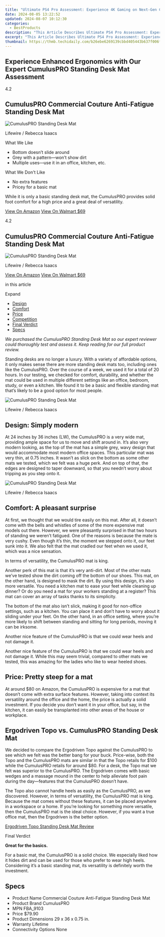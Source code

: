 ```yaml
---
title: "Ultimate PS4 Pro Assessment: Experience 4K Gaming on Next-Gen Console"
date: 2024-08-05 13:22:52
updated: 2024-08-07 10:12:30
categories:
  - BestProducts
description: "This Article Describes Ultimate PS4 Pro Assessment: Experience 4K Gaming on Next-Gen Console"
excerpt: "This Article Describes Ultimate PS4 Pro Assessment: Experience 4K Gaming on Next-Gen Console"
thumbnail: https://thmb.techidaily.com/b26ebe6269139cbbd405443b637f006fbb51cb0816412b85d5c12d4c87d21986.jpg
---
```


## Experience Enhanced Ergonomics with Our Expert CumulusPRO Standing Desk Mat Assessment

4.2

## CumulusPRO Commercial Couture Anti-Fatigue Standing Desk Mat

![CumulusPRO Standing Desk Mat](https://www.lifewire.com/thmb/8_oCDeNqZk6lsiRV1cDBkPIYIy4=/1000x1000/filters:no_upscale():max_bytes(150000):strip_icc():format(webp)/_hero_SQ_Cumulus-Pro-Comfort-Mat-1-369ebfd4ce0e4e30853a3649a0c6badb.jpg)

Lifewire / Rebecca Isaacs

 What We Like

* Bottom doesn’t slide around
* Grey with a pattern—won’t show dirt
* Multiple uses—use it in an office, kitchen, etc.

 What We Don't Like

* No extra features
* Pricey for a basic mat

 While it is only a basic standing desk mat, the CumulusPRO provides solid foot comfort for a high price and a great deal of versatility.

[View On Amazon](https://www.amazon.com/CumulusPRO-Commercial-Couture-Anti-Fatigue-Comfort/dp/B015GEH62Y/?tag=lifewire-onsite-prod-20&ascsubtag=4775314%7Cn11c0dd1943664976bafa095c4e211eb809%7CB015GEH62Y) [View On Walmart $69](https://www.walmart.com/ip/Imprint-CumulusPRO-Commercial-Couture-Strata-Standing-Desk-Anti-Fatigue-Mat-Slate-Grey/688627661)

4.2

## CumulusPRO Commercial Couture Anti-Fatigue Standing Desk Mat

![CumulusPRO Standing Desk Mat](https://www.lifewire.com/thmb/_gh2wSzGo19xAgSx1kfis_BvCRQ=/450x450/filters:no_upscale():max_bytes(150000):strip_icc():format(webp)/_hero_SQ_Cumulus-Pro-Comfort-Mat-1-369ebfd4ce0e4e30853a3649a0c6badb.jpg)

Lifewire / Rebecca Isaacs

[View On Amazon](https://www.amazon.com/CumulusPRO-Commercial-Couture-Anti-Fatigue-Comfort/dp/B015GEH62Y/?tag=lifewire-onsite-prod-20&ascsubtag=4775314%7Cn11c0dd1943664976bafa095c4e211eb809%7CB015GEH62Y) [View On Walmart $69](https://www.walmart.com/ip/Imprint-CumulusPRO-Commercial-Couture-Strata-Standing-Desk-Anti-Fatigue-Mat-Slate-Grey/688627661)

 in this article

 Expand

* [Design](https://www.lifewire.com/#toc-design-simply-modern)
* [Comfort](https://www.lifewire.com/#toc-comfort-a-pleasant-surprise)
* [Price](https://www.lifewire.com/#toc-price-pretty-steep-for-a-mat)
* [Competition](https://www.lifewire.com/#toc-ergodriven-topo-vs-cumuluspro-standing-desk-mat)
* [Final Verdict](https://www.lifewire.com/#toc-final-verdict)
* [Specs](https://www.lifewire.com/#toc-full-spec)

 _We purchased the CumulusPRO Standing Desk Mat so our expert reviewer could thoroughly test and assess it. Keep reading for our full product review._

 Standing desks are no longer a luxury. With a variety of affordable options, it only makes sense there are more standing desk mats too, including ones like the CumulusPRO. Over the course of a week, we used it for a total of 20 hours. In our testing, we checked for comfort, durability, and whether the mat could be used in multiple different settings like an office, bedroom, study, or even a kitchen. We found it to be a basic and flexible standing mat that’s likely to be a good option for most people.

![CumulusPRO Standing Desk Mat](https://www.lifewire.com/thmb/SuOtLk1ZBrl0nHIY-pQnGHEI74A=/1500x0/filters:no_upscale():max_bytes(150000):strip_icc():format(webp)/Cumulus-Pro-Comfort-Mat-2-c0910221e3d340f49299d56b0509acd3.jpg)

 Lifewire / Rebecca Isaacs

## **Design: Simply modern**

 At 24 inches by 36 inches (LW), the CumulusPRO is a very wide mat, providing ample space for us to move and shift around in. It’s also very modern looking, as the top of the mat has a simple grey, wavy design that would accommodate most modern office spaces. This particular mat was very thin, at 0.75 inches. It wasn’t as slick on the bottom as some other mats we tested, which we felt was a huge perk. And on top of that, the edges are designed to taper downward, so that you needn’t worry about tripping as you step onto it.

![CumulusPRO Standing Desk Mat](https://www.lifewire.com/thmb/BLF6wQLJynPpwT_zlr5rT_J-LiQ=/1500x0/filters:no_upscale():max_bytes(150000):strip_icc():format(webp)/Cumulus-Pro-Comfort-Mat-3-2612dc3d381c449d91d0eb0b9e4b2853.jpg)

 Lifewire / Rebecca Isaacs

## **Comfort: A pleasant surprise**

 At first, we thought that we would tire easily on this mat. After all, it doesn’t come with the bells and whistles of some of the more expensive mat models out there. However, we were pleasantly surprised in that two hours of standing we weren’t fatigued. One of the reasons is because the mate is very cushy. Even though it’s thin, the moment we stepped onto it, our feet sunk into it. We also felt that the mat cradled our feet when we used it, which was a nice sensation.

In terms of versatility, the CumulusPRO mat is king.

 Another perk of this mat is that it’s very anti-dirt. Most of the other mats we’ve tested show the dirt coming off the bottom of our shoes. This mat, on the other hand, is designed to mask the dirt. By using this design, it’s also more versatile. You need a kitchen mat to ease your feet while cleaning up dinner? Or do you need a mat for your workers standing at a register? This mat can cover an array of tasks thanks to its simplicity.

 The bottom of the mat also isn’t slick, making it good for non-office settings, such as a kitchen. You can place it and don’t have to worry about it sliding under your feet. On the other hand, in an office setting, where you’re more likely to shift between standing and sitting for long periods, moving it can be irksome.

 Another nice feature of the CumulusPRO is that we could wear heels and not damage it.

 Another nice feature of the CumulusPRO is that we could wear heels and not damage it. While this may seem trivial, compared to other mats we tested, this was amazing for the ladies who like to wear heeled shoes.

## **Price: Pretty steep for a mat**

 At around $80 on Amazon, the CumulusPRO is expensive for a mat that doesn’t come with extra surface features. However, taking into context its versatility around the office and the home, the price is actually a solid investment. If you decide you don’t want it in your office, but say, in the kitchen, it can easily be transplanted into other areas of the house or workplace.

## **Ergodriven Topo vs. CumulusPRO Standing Desk Mat**

 We decided to compare the Ergodriven Topo against the CumulusPRO to see which we felt was the better bang for your buck. Price-wise, both the Topo and the CumulusPRO mats are similar in that the Topo retails for $100 while the CumulusPRO retails for around $80\. For a desk, the Topo mat we felt was superior to the CumulusPRO. The Ergodriven comes with basic wedges and a massage mound in the center to help alleviate foot pain during the day—features that the CumulusPRO doesn’t have.

 The Topo also cannot handle heels as easily as the CumulusPRO, as we discovered. However, in terms of versatility, the CumulusPRO mat is king. Because the mat comes without these features, it can be placed anywhere in a workspace or a home. If you’re looking for something more versatile, then the CumulusPRO mat is the ideal choice. However, if you want a true office mat, then the Ergodriven is the better option.

[Ergodriven Topo Standing Desk Mat Review](https://www.lifewire.com/ergodriven-topo-review-4775310)

 Final Verdict

**Great for the basics.**

 For a basic mat, the CumulusPRO is a solid choice. We especially liked how it hides dirt and can be used for those who prefer to wear high heels. Considering it’s a basic standing mat, its versatility is definitely worth the investment.

## Specs

* Product Name  Commercial Couture Anti-Fatigue Standing Desk Mat
* Product Brand  CumulusPRO
* MPN  FBA\_9103
* Price  $79.90
* Product Dimensions  29 x 36 x 0.75 in.
* Warranty  Lifetime
* Connectivity Options  None


<ins class="adsbygoogle"
     style="display:block"
     data-ad-format="autorelaxed"
     data-ad-client="ca-pub-7571918770474297"
     data-ad-slot="1223367746"></ins>



<ins class="adsbygoogle"
     style="display:block"
     data-ad-client="ca-pub-7571918770474297"
     data-ad-slot="8358498916"
     data-ad-format="auto"
     data-full-width-responsive="true"></ins>

